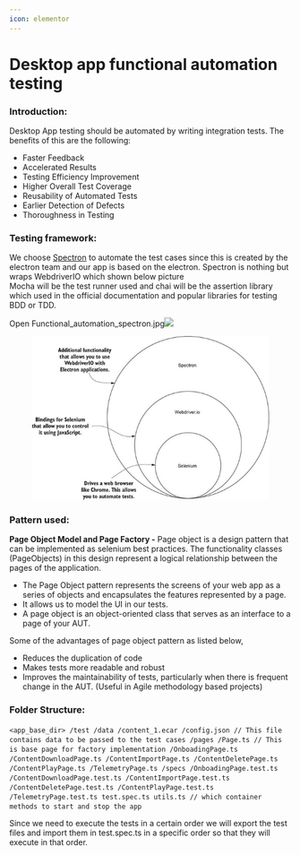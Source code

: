 ```yaml
---
icon: elementor
---
```


# Desktop app functional automation testing

### **Introduction**:  <a href="#introduction" id="introduction"></a>

Desktop App testing should be automated by writing integration tests. The benefits of this are the following:

* Faster Feedback
* Accelerated Results
* Testing Efficiency Improvement
* Higher Overall Test Coverage
* Reusability of Automated Tests
* Earlier Detection of Defects
* Thoroughness in Testing

### **Testing framework:** <a href="#testing-framework" id="testing-framework"></a>

We choose [Spectron](https://github.com/electron-userland/spectron/blob/master/README.md) to automate the test cases since this is created by the electron team and our app is based on the electron. Spectron is nothing but wraps WebdriverIO which shown below picture\
Mocha will be the test runner used and chai will be the assertion library which used in the official documentation and popular libraries for testing BDD or TDD.

&#x20;

Open Functional\_automation\_spectron.jpg![](blob:https://project-sunbird.atlassian.net/f153d61d-ea6d-4f7d-a808-004c2c20478e#media-blob-url=true\&id=22640d79-db4f-480d-9f8d-02a4b03d95cf\&collection=contentId-1359151105\&contextId=1359151105\&mimeType=image%2Fjpeg\&name=Functional\_automation\_spectron.jpg\&size=52388\&width=590\&height=406\&alt=)

<figure><img src="../../../../../../.gitbook/assets/Functional_automation_spectron.jpg" alt=""><figcaption></figcaption></figure>

&#x20;

&#x20;

### **Pattern used:** <a href="#pattern-used" id="pattern-used"></a>

**Page Object Model and Page Factory -** Page object is a design pattern that can be implemented as selenium best practices. The functionality classes (PageObjects) in this design represent a logical relationship between the pages of the application.

* The Page Object pattern represents the screens of your web app as a series of objects and encapsulates the features represented by a page.
* It allows us to model the UI in our tests.
* A page object is an object-oriented class that serves as an interface to a page of your AUT.

Some of the advantages of page object pattern as listed below,

* Reduces the duplication of code
* &#x20;Makes tests more readable and robust
* Improves the maintainability of tests, particularly when there is frequent change in the AUT. (Useful in Agile methodology based projects)

&#x20;

### **Folder Structure:** <a href="#folder-structure" id="folder-structure"></a>

&#x20;

`<app_base_dir> /test /data /content_1.ecar /config.json // This file contains data to be passed to the test cases /pages /Page.ts // This is base page for factory implementation /OnboadingPage.ts /ContentDownloadPage.ts /ContentImportPage.ts /ContentDeletePage.ts /ContentPlayPage.ts /TelemetryPage.ts /specs /OnboadingPage.test.ts /ContentDownloadPage.test.ts /ContentImportPage.test.ts /ContentDeletePage.test.ts /ContentPlayPage.test.ts /TelemetryPage.test.ts test.spec.ts utils.ts // which container methods to start and stop the app`

&#x20;

Since we need to execute the tests in a certain order we will export the test files and import them in test.spec.ts in a specific order so that they will execute in that order.
